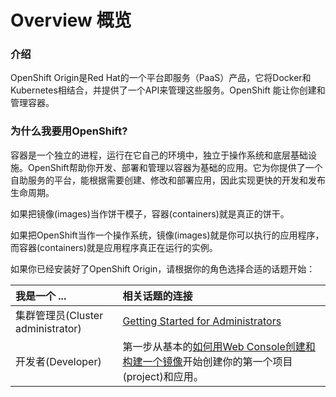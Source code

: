 # Overview 概览

### 介绍

OpenShift Origin是Red Hat的一个平台即服务（PaaS）产品，它将Docker和Kubernetes相结合，并提供了一个API来管理这些服务。OpenShift 能让你创建和管理容器。

### 为什么我要用OpenShift?

容器是一个独立的进程，运行在它自己的环境中，独立于操作系统和底层基础设施。OpenShift帮助你开发、部署和管理以容器为基础的应用。它为你提供了一个自助服务的平台，能根据需要创建、修改和部署应用，因此实现更快的开发和发布生命周期。

如果把镜像\(images\)当作饼干模子，容器\(containers\)就是真正的饼干。

如果把OpenShift当作一个操作系统，镜像\(images\)就是你可以执行的应用程序，而容器\(containers\)就是应用程序真正在运行的实例。

如果你已经安装好了OpenShift Origin，请根据你的角色选择合适的话题开始：

| 我是一个 ... | 相关话题的连接 |
| :--- | :--- |
| 集群管理员\(Cluster administrator\) | [Getting Started for Administrators](https://docs.openshift.org/latest/getting_started/administrators.html#getting-started-administrators) |
| 开发者\(Developer\) | 第一步从基本的[如何用Web Console创建和构建一个镜像](https://docs.openshift.org/latest/getting_started/developers_console.html#getting-started-developers-console)开始创建你的第一个项目\(project\)和应用。 |



